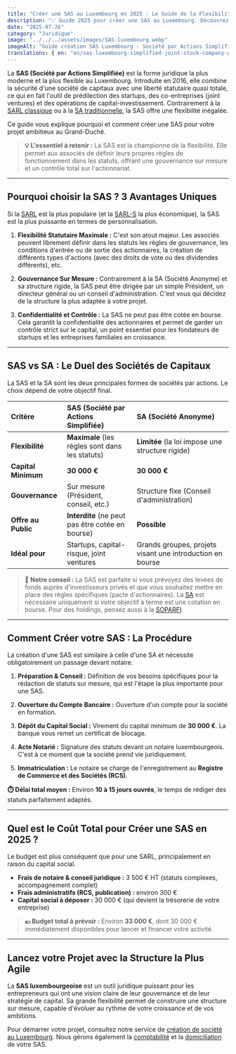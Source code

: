 ```yaml
---
title: "Créer une SAS au Luxembourg en 2025 : Le Guide de la Flexibilité"
description: "✅ Guide 2025 pour créer une SAS au Luxembourg. Découvrez les avantages de la Société par Actions Simplifiée : flexibilité, gouvernance sur mesure, capital de 30 000€. Idéal pour startups et investisseurs."
date: "2025-07-26"
category: "Juridique"
image: "../../../assets/images/SAS-luxembourg.webp"
imageAlt: "Guide création SAS Luxembourg - Société par Actions Simplifiée flexible pour startups et investisseurs"
translations: { en: "en/sas-luxembourg-simplified-joint-stock-company-guide" }
---
```


La **SAS (Société par Actions Simplifiée)** est la forme juridique la plus moderne et la plus flexible au Luxembourg. Introduite en 2016, elle combine la sécurité d'une société de capitaux avec une liberté statutaire quasi totale, ce qui en fait l'outil de prédilection des startups, des co-entreprises (joint ventures) et des opérations de capital-investissement. Contrairement à la [SARL classique](/fr/articles/sarl-luxembourg) ou à la [SA traditionnelle](/fr/articles/societe-anonyme-sa), la SAS offre une flexibilité inégalée.

Ce guide vous explique pourquoi et comment créer une SAS pour votre projet ambitieux au Grand-Duché.

> **💡 L'essentiel à retenir :** La SAS est la championne de la flexibilité. Elle permet aux associés de définir leurs propres règles de fonctionnement dans les statuts, offrant une gouvernance sur mesure et un contrôle total sur l'actionnariat.

---

## Pourquoi choisir la SAS ? 3 Avantages Uniques

Si la [SARL](/fr/articles/sarl-luxembourg) est la plus populaire (et la [SARL-S](/fr/articles/sarl-s) la plus économique), la SAS est la plus puissante en termes de personnalisation.

1.  **Flexibilité Statutaire Maximale :** C'est son atout majeur. Les associés peuvent librement définir dans les statuts les règles de gouvernance, les conditions d'entrée ou de sortie des actionnaires, la création de différents types d'actions (avec des droits de vote ou des dividendes différents), etc.

2.  **Gouvernance Sur Mesure :** Contrairement à la SA (Société Anonyme) et sa structure rigide, la SAS peut être dirigée par un simple Président, un directeur général ou un conseil d'administration. C'est vous qui décidez de la structure la plus adaptée à votre projet.

3.  **Confidentialité et Contrôle :** La SAS ne peut pas être cotée en bourse. Cela garantit la confidentialité des actionnaires et permet de garder un contrôle strict sur le capital, un point essentiel pour les fondateurs de startups et les entreprises familiales en croissance.

---

## SAS vs SA : Le Duel des Sociétés de Capitaux

La SAS et la SA sont les deux principales formes de sociétés par actions. Le choix dépend de votre objectif final.

| Critère | SAS (Société par Actions Simplifiée) | SA (Société Anonyme) |
| :--- | :--- | :--- |
| **Flexibilité** | **Maximale** (les règles sont dans les statuts) | **Limitée** (la loi impose une structure rigide) |
| **Capital Minimum** | **30 000 €** | **30 000 €** |
| **Gouvernance** | Sur mesure (Président, conseil, etc.) | Structure fixe (Conseil d'administration) |
| **Offre au Public** | **Interdite** (ne peut pas être cotée en bourse) | **Possible** |
| **Idéal pour** | Startups, capital-risque, joint ventures | Grands groupes, projets visant une introduction en bourse |


> **💼 Notre conseil :** La SAS est parfaite si vous prévoyez des levées de fonds auprès d'investisseurs privés et que vous souhaitez mettre en place des règles spécifiques (pacte d'actionnaires). La [SA](/fr/articles/societe-anonyme-sa) est nécessaire uniquement si votre objectif à terme est une cotation en bourse. Pour des holdings, pensez aussi à la [SOPARFI](/fr/articles/soparfi-holding).

---

## Comment Créer votre SAS : La Procédure

La création d'une SAS est similaire à celle d'une SA et nécessite obligatoirement un passage devant notaire.

1.  **Préparation & Conseil :** Définition de vos besoins spécifiques pour la rédaction de statuts sur mesure, qui est l'étape la plus importante pour une SAS.

2.  **Ouverture du Compte Bancaire :** Ouverture d'un compte pour la société en formation.

3.  **Dépôt du Capital Social :** Virement du capital minimum de **30 000 €**. La banque vous remet un certificat de blocage.

4.  **Acte Notarié :** Signature des statuts devant un notaire luxembourgeois. C'est à ce moment que la société prend vie juridiquement.

5.  **Immatriculation :** Le notaire se charge de l'enregistrement au **Registre de Commerce et des Sociétés (RCS)**.

**⏱️ Délai total moyen :** Environ **10 à 15 jours ouvrés**, le temps de rédiger des statuts parfaitement adaptés.

---

## Quel est le Coût Total pour Créer une SAS en 2025 ?

Le budget est plus conséquent que pour une SARL, principalement en raison du capital social.

* **Frais de notaire & conseil juridique :** 3 500 € HT (statuts complexes, accompagnement complet)
* **Frais administratifs (RCS, publication) :** environ 300 €
* **Capital social à déposer :** 30 000 € (qui devient la trésorerie de votre entreprise)

> **💶 Budget total à prévoir :** Environ **33 000 €**, dont 30 000 € immédiatement disponibles pour lancer et financer votre activité.

---

## Lancez votre Projet avec la Structure la Plus Agile

La **SAS luxembourgeoise** est un outil juridique puissant pour les entrepreneurs qui ont une vision claire de leur gouvernance et de leur stratégie de capital. Sa grande flexibilité permet de construire une structure sur mesure, capable d'évoluer au rythme de votre croissance et de vos ambitions.

Pour démarrer votre projet, consultez notre service de [création de société au Luxembourg](/fr/creation-societe-luxembourg). Nous gérons également la [comptabilité](/fr/comptabilite) et la [domiciliation](/fr/domiciliation) de votre SAS.